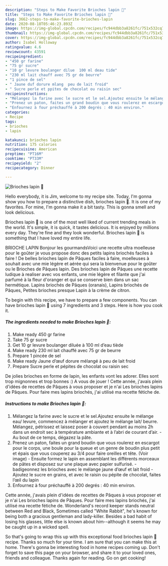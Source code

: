 ```yaml
---
description: "Steps to Make Favorite Brioches lapin 🐰"
title: "Steps to Make Favorite Brioches lapin 🐰"
slug: 3662-steps-to-make-favorite-brioches-lapin
date: 2020-08-18T05:46:23.893Z
image: https://img-global.cpcdn.com/recipes/fc944dbb3a8261fc/751x532cq70/brioches-lapin-🐰-photo-principale-de-la-recette.jpg
thumbnail: https://img-global.cpcdn.com/recipes/fc944dbb3a8261fc/751x532cq70/brioches-lapin-🐰-photo-principale-de-la-recette.jpg
cover: https://img-global.cpcdn.com/recipes/fc944dbb3a8261fc/751x532cq70/brioches-lapin-🐰-photo-principale-de-la-recette.jpg
author: Isabel Holloway
ratingvalue: 4.6
reviewcount: 43591
recipeingredient:
- "450 gr farine"
- "75 gr sucre"
- "10 gr levure boulanger dilue  100 ml deau tide"
- "230 ml lait chauff avec 75 gr de beurre"
- "1 pince de sel"
- " Jaune duf dorure mlang  peu de lait froid"
- " Sucre perle et ppites de chocolat ou raisin sec"
recipeinstructions:
- "Mélangez la farine avec le sucre et le sel.Ajoutez ensuite le mélange eau/ levure, commencez à mélanger et ajoutez le mélange lait/ beurre. Mélangez, pétrissez et laissez poser à couvert pendant au moins 2h dans un endroit sec à température ambiante et à l’abri de courant d’air. Au bout de ce temps, dégazez la pâte."
- "Prenez un paton, faites un grand boudin que vous roulerez en escargot pour le corps, une boule pour la queue et un genre de boudin plus petit et épais que vous couperez au 3/4 pour faire oreilles et tête. (Voir image) Ensuite formez le lapin en assemblant les différents morceaux de pâtes et disposez sur une plaque avec papier sulfurisé. badigeonnez les brioches avec le mélange jaune d’œuf et lait froid  Ajoutez le sucre en grains, et avec le raisin ou pépite de chocolat, faites l’œil du lapin"
- "Enfournez à four préchauffé à 200 degrés : 40 min environ."
categories:
- Recipe
tags:
- brioches
- lapin

katakunci: brioches lapin 
nutrition: 175 calories
recipecuisine: American
preptime: "PT16M"
cooktime: "PT33M"
recipeyield: "2"
recipecategory: Dinner

---
```



![Brioches lapin 🐰](https://img-global.cpcdn.com/recipes/fc944dbb3a8261fc/751x532cq70/brioches-lapin-🐰-photo-principale-de-la-recette.jpg)

Hello everybody, it is Jim, welcome to my recipe site. Today, I'm gonna show you how to prepare a distinctive dish, brioches lapin 🐰. It is one of my favorites. For mine, I'm gonna make it a bit tasty. This is gonna smell and look delicious.

Brioches lapin 🐰 is one of the most well liked of current trending meals in the world. It's simple, it is quick, it tastes delicious. It is enjoyed by millions every day. They're fine and they look wonderful. Brioches lapin 🐰 is something that I have loved my entire life.

BRIOCHE LAPIN Bonjour les gourmandsVoici une recette ultra moelleuse pour le goûter je vous propose donc des petits lapins briochés faciles à faire ! De belles brioches lapin de Pâques faciles à faire, moelleuses à souhait avec une mie légère et aérée qui sera la bienvenue pour le goûter ou le Brioches de Pâques lapin. Des brioches lapin de Pâques une recette ludique à realiser avec vos enfants, une mie légère et filante que j&#39;ai parfumé à la fleur d&#39;oranger et qui se conserve bien dans un sac hermétique. Lapins briochés de Pâques (oranais), Lapins briochés de Pâques, Petites brioches presque Lapin à la crème de citron.


To begin with this recipe, we have to prepare a few components. You can have brioches lapin 🐰 using 7 ingredients and 3 steps. Here is how you cook it.

<!--inarticleads1-->

##### The ingredients needed to make Brioches lapin 🐰:

1. Make ready 450 gr farine
1. Take 75 gr sucre
1. Get 10 gr levure boulanger diluée à 100 ml d’eau tiède
1. Make ready 230 ml lait chauffé avec 75 gr de beurre
1. Prepare 1 pincée de sel
1. Make ready  Jaune d’œuf dorure mélangé à peu de lait froid
1. Prepare  Sucre perle et pépites de chocolat ou raisin sec


De jolies brioches en forme de lapin, les enfants vont les adorer. Elles sont trop mignonnes et trop bonnes :) A vous de jouer ! Cette année, j&#39;avais plein d&#39;idées de recettes de Pâques à vous proposer et je n&#39;ai Les brioches lapins de Pâques. Pour faire mes lapins briochés, j&#39;ai utilisé ma recette fétiche de. 

<!--inarticleads2-->

##### Instructions to make Brioches lapin 🐰:

1. Mélangez la farine avec le sucre et le sel.Ajoutez ensuite le mélange eau/ levure, commencez à mélanger et ajoutez le mélange lait/ beurre. Mélangez, pétrissez et laissez poser à couvert pendant au moins 2h dans un endroit sec à température ambiante et à l’abri de courant d’air. - Au bout de ce temps, dégazez la pâte.
1. Prenez un paton, faites un grand boudin que vous roulerez en escargot pour le corps, une boule pour la queue et un genre de boudin plus petit et épais que vous couperez au 3/4 pour faire oreilles et tête. (Voir image) - Ensuite formez le lapin en assemblant les différents morceaux de pâtes et disposez sur une plaque avec papier sulfurisé. - badigeonnez les brioches avec le mélange jaune d’œuf et lait froid  - Ajoutez le sucre en grains, et avec le raisin ou pépite de chocolat, faites l’œil du lapin
1. Enfournez à four préchauffé à 200 degrés : 40 min environ.


Cette année, j&#39;avais plein d&#39;idées de recettes de Pâques à vous proposer et je n&#39;ai Les brioches lapins de Pâques. Pour faire mes lapins briochés, j&#39;ai utilisé ma recette fétiche de. Wonderland&#39;s record keeper stands neutral between Red and Black, Sometimes called &#34;White Rabbit&#34;, he&#39;s known for being both a gracious gentleman and lady-killer. Besides a bad habit of losing his glasses, little else is known about him--although it seems he may be caught up in a wicked spell. 

So that's going to wrap this up with this exceptional food brioches lapin 🐰 recipe. Thanks so much for your time. I am sure that you can make this at home. There's gonna be interesting food in home recipes coming up. Don't forget to save this page on your browser, and share it to your loved ones, friends and colleague. Thanks again for reading. Go on get cooking!
